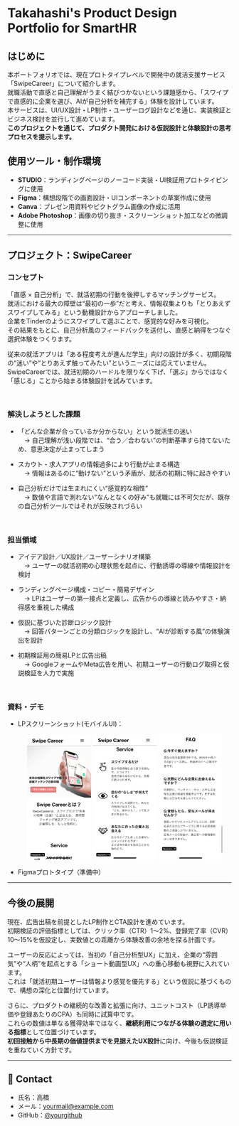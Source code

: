
# Takahashi's Product Design Portfolio for SmartHR

## はじめに
本ポートフォリオでは、現在プロトタイプレベルで開発中の就活支援サービス「SwipeCareer」について紹介します。  
就職活動で直感と自己理解がうまく結びつかないという課題感から、「スワイプで直感的に企業を選び、AIが自己分析を補完する」体験を設計しています。  
本サービスは、UI/UX設計・LP制作・ユーザーログ設計などを通じ、実装検証とビジネス検討を並行して進めています。  
**このプロジェクトを通じて、プロダクト開発における仮説設計と体験設計の思考プロセスを提示します。**

## 使用ツール・制作環境

- **STUDIO**：ランディングページのノーコード実装・UI検証用プロトタイピングに使用  
- **Figma**：構想段階での画面設計・UIコンポーネントの草案作成に使用  
- **Canva**：プレゼン用資料やピクトグラム画像の作成に活用  
- **Adobe Photoshop**：画像の切り抜き・スクリーンショット加工などの微調整に使用

---

## プロジェクト：SwipeCareer

###  コンセプト
「直感 × 自己分析」で、就活初期の行動を後押しするマッチングサービス。  
就活における最大の障壁は“最初の一歩”だと考え、情報収集よりも「とりあえずスワイプしてみる」という動機設計からアプローチしました。  
企業をTinderのようにスワイプして選ぶことで、感覚的な好みを可視化。  
その結果をもとに、自己分析風のフィードバックを送付し、直感と納得をつなぐ選択体験をつくります。

従来の就活アプリは「ある程度考えが進んだ学生」向けの設計が多く、初期段階の“迷い”や“とりあえず触ってみたい”というニーズには応えていません。  
SwipeCareerでは、就活初期のハードルを限りなく下げ、「選ぶ」からではなく「感じる」ことから始まる体験設計を試みています。

<br>

### 解決しようとした課題

- 「どんな企業が合っているか分からない」という就活生の迷い  
　→ 自己理解が浅い段階では、“合う／合わない”の判断基準すら持てないため、意思決定が止まってしまう

- スカウト・求人アプリの情報過多により行動が止まる構造  
　→ 情報はあるのに“動けない”という矛盾が、就活の初期に特に起きやすい

- 自己分析だけでは生まれにくい“感覚的な相性”  
　→ 数値や言語で測れない“なんとなくの好み”も就職には不可欠だが、既存の自己分析ツールではそれが反映されづらい

<br>

### 担当領域

- アイデア設計／UX設計／ユーザーシナリオ構築  
　→ ユーザーの就活初期の心理状態を起点に、行動誘導の導線や情報設計を検討

- ランディングページ構成・コピー・簡易デザイン  
　→ LPはユーザーの第一接点と定義し、広告からの導線と読みやすさ・納得感を重視した構成

- 仮説に基づいた診断ロジック設計  
　→ 回答パターンごとの分類ロジックを設計し、“AIが診断する風”の体験演出を設計

- 初期検証用の簡易LPと広告出稿  
　→ GoogleフォームやMeta広告を用い、初期ユーザーの行動ログ取得と仮説検証を人力で実施
<br>

### 資料・デモ
- LPスクリーンショット(モバイルUI)：

  <p align="center">
  <img src="./img/landing_preview1.jpeg"  width="30%">
  <img src="./img/landing_preview2.jpeg" width="30%">
  <img src="./img/landing_preview3.jpeg" width="30%">
</p>

- Figmaプロトタイプ（準備中）


---

## 今後の展開

現在、広告出稿を前提としたLP制作とCTA設計を進めています。  
初期検証の評価指標としては、クリック率（CTR）1〜2%、登録完了率（CVR）10〜15%を仮設定し、実数値との乖離から体験改善の余地を探る計画です。

ユーザーの反応によっては、当初の「自己分析型UX」に加え、企業の“雰囲気”や“人柄”を起点とする「ショート動画型UX」への重心移動も視野に入れています。  
これは「就活初期ユーザーは情報より感覚を優先する」という仮説に基づくもので、構想の深化と位置付けています。

さらに、プロダクトの継続的な改善と拡張に向け、ユニットコスト（LP誘導単価や登録あたりのCPA）も同時に試算中です。  
これらの数値は単なる獲得効率ではなく、**継続利用につながる体験の選定に用いる指標**として位置づけています。  
**初回接触から中長期の価値提供までを見据えたUX設計**に向け、今後も仮説検証を重ねていく方針です。




---

## 📮 Contact
- 氏名：高橋
- メール：yourmail@example.com
- GitHub：[@yourgithub](https://github.com/yourgithub)
